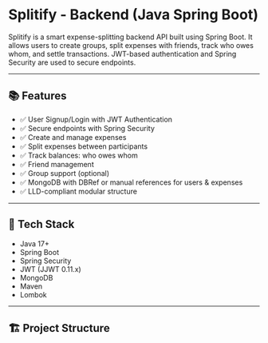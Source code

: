 # Splitify - Backend (Java Spring Boot)

Splitify is a smart expense-splitting backend API built using Spring Boot. It allows users to create groups, split expenses with friends, track who owes whom, and settle transactions. JWT-based authentication and Spring Security are used to secure endpoints.

---

## 📚 Features

- ✅ User Signup/Login with JWT Authentication
- ✅ Secure endpoints with Spring Security
- ✅ Create and manage expenses
- ✅ Split expenses between participants
- ✅ Track balances: who owes whom
- ✅ Friend management
- ✅ Group support (optional)
- ✅ MongoDB with DBRef or manual references for users & expenses
- ✅ LLD-compliant modular structure

---

## 📌 Tech Stack

- Java 17+
- Spring Boot
- Spring Security
- JWT (JJWT 0.11.x)
- MongoDB
- Maven
- Lombok

---

## 🏗️ Project Structure

